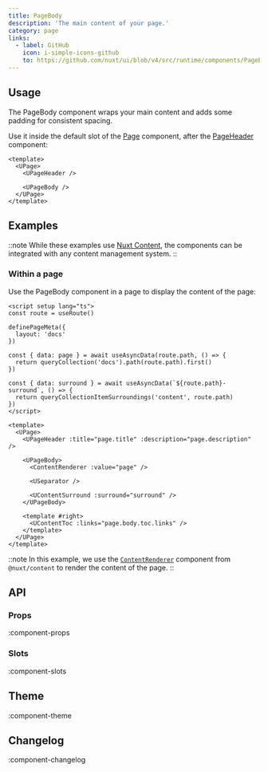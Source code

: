 ```yaml
---
title: PageBody
description: 'The main content of your page.'
category: page
links:
  - label: GitHub
    icon: i-simple-icons-github
    to: https://github.com/nuxt/ui/blob/v4/src/runtime/components/PageBody.vue
---
```


## Usage

The PageBody component wraps your main content and adds some padding for consistent spacing.

Use it inside the default slot of the [Page](/docs/components/page) component, after the [PageHeader](/docs/components/page-header) component:

```vue {5}
<template>
  <UPage>
    <UPageHeader />

    <UPageBody />
  </UPage>
</template>
```

## Examples

::note
While these examples use [Nuxt Content](https://content.nuxt.com), the components can be integrated with any content management system.
::

### Within a page

Use the PageBody component in a page to display the content of the page:

```vue [pages/\[...slug\\].vue]{21-27}
<script setup lang="ts">
const route = useRoute()

definePageMeta({
  layout: 'docs'
})

const { data: page } = await useAsyncData(route.path, () => {
  return queryCollection('docs').path(route.path).first()
})

const { data: surround } = await useAsyncData(`${route.path}-surround`, () => {
  return queryCollectionItemSurroundings('content', route.path)
})
</script>

<template>
  <UPage>
    <UPageHeader :title="page.title" :description="page.description" />

    <UPageBody>
      <ContentRenderer :value="page" />

      <USeparator />

      <UContentSurround :surround="surround" />
    </UPageBody>

    <template #right>
      <UContentToc :links="page.body.toc.links" />
    </template>
  </UPage>
</template>
```

::note
In this example, we use the [`ContentRenderer`](https://content.nuxt.com/docs/components/content-renderer) component from `@nuxt/content` to render the content of the page.
::

## API

### Props

:component-props

### Slots

:component-slots

## Theme

:component-theme

## Changelog

:component-changelog
